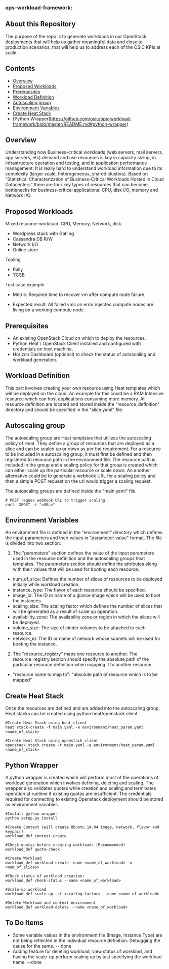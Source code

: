 ### ops-workload-framework:

About this Repository
---------------------
The purpose of the repo is to generate workloads in our OpenStack deployments that will help us gather meaningful data and close to production scenarios, that will help us to address each of the OSIC KPIs at scale.

Contents
---------
+ [Overview](https://github.com/osic/ops-workload-framework/blob/master/README.md#overview)
+ [Proposed Workloads](https://github.com/osic/ops-workload-framework/blob/master/README.md#proposed-workloads)
+ [Prerequisites](https://github.com/osic/ops-workload-framework/blob/master/README.md#prerequisites)
+ [Workload Definition](https://github.com/osic/ops-workload-framework/blob/master/README.md#workload-definition)
+ [Autoscaling group](https://github.com/osic/ops-workload-framework/blob/master/README.md#autoscaling-group)
+ [Environment Variables](https://github.com/osic/ops-workload-framework/blob/master/README.md#environment-variables)
+ [Create Heat Stack](https://github.com/osic/ops-workload-framework/blob/master/README.md#create-heat-stack)
+ [Python Wrapper]https://github.com/osic/ops-workload-framework/blob/master/README.md#python-wrapper)

Overview
--------
Understanding how Business-critical workloads (web servers, mail servers, app servers, etc) demand and use resources is key in capacity sizing, in infrastructure operation and testing, and in application performance management.
It is really hard to understand workload information due to its complexity (larger scale, heterogeneous, shared clusters). Based on “Statistical Characterization of Business-Critical Workloads Hosted in Cloud Datacenters” there are four key types of resources that can become bottlenecks for business-critical applications: CPU, disk I/O, memory and Network I/O.

Proposed Workloads
------------------
Mixed resource workload: CPU, Memory, Network, disk.
+ Wordpress stack with Gatling 
+ Cassandra DB R/W
+ Network I/O
+ Online store

Tooling
+ Rally
+ YCSB


Test case example

+ Metric: Required time to recover vm after compute node failure.

+ Expected result: All failed vms on error injected compute nodes are living on a working compute node.


Prerequisites
-------------

+ An existing OpenStack Cloud on which to deploy the resources.
+ Python Heat / OpenStack Client installed and configured with credentials on host machine.
+ Horizon Dashboard (optional) to check the status of autoscaling and workload generation.

Workload Definition
-------------------

This part involves creating your own resource using Heat templates which will be deployed on the cloud. An example for this could be a RAM Intensive resource
which can host applications consuming more memory.
All resource definition are located and stored inside the "resource_definition" directory and should be specified in the "slice.yaml" file.

Autoscaling group
-----------------

The autoscaling group are Heat templates that utilizes the autoscaling policy of Heat. They define a group of resources that are deployed as a slice and can be
scaled up or down as per the requirement. For a resource to be included in a autoscaling group, it must first be defined and then registered to resource path in
the environment file. The resource path is included in the group and a scaling policy for that group is created which can either scale up the particular resource
or scale down. An another alternative could be to generate a webhook URL for a scaling policy and then a simple POST request on the url would trigger a scaling
request.

The autoscaling groups are defined inside the "main.yaml" file.

```shell
# POST reques webhook URL to trigger scaling
curl -XPOST -i "<URL>"
```

Environment Variables
---------------------

An environment file is defined in the "environment" directory which defines the input parameters and their values in "parameter: value" format. The file is
divided into two section: 

1. The "parameters" section defines the value of the input parameters used in the resource definition and the autoscaling groups heat templates.
The parameters section should define the attributes along with their values that will be used for booting each resource:

  + num_of_slice: Defines the number of slices of resources to be deployed initially while workload creation.
  + instance_type: The flavor of each resource should be specified.
  + image_id: The ID or name of a glance image which will be used to boot the instances.
  + scaling_size: The scaling factor which defines the number of slices that will be generated as a result of scale up operation.
  + availability_zone: The availability zone or region in which the slices will be deployed.
  + volume_size: The size of cinder volumes to be attached to each resource.
  + network_id: The ID or name of network whose subnets will be used for booting the instance.

2. The "resource_registry" maps one resource to another. The resource_registry section should specify the absolute path of the particular resource definition when mapping it to another resource.
  + "resource name to map to": "absolute path of resource which is to be mapped"


Create Heat Stack
-----------------

Once the resources are defined and are added into the autoscaling group, Heat stacks can be created using python heat/openstack client.

```shell
#Create Heat Stack using heat client
heat stack-create -f main.yaml -e environment/heat_param.yaml <name_of_stack>

#Create Heat Stack using openstack client
openstack stack create -t main.yaml -e environment/heat_param.yaml <name_of_stack>
```
Python Wrapper
--------------

A python wrapper is created which will perform most of the operations of workload generation which involves defining, deleting and scaling.
The wrapper also validates quotas while creation and scaling and terminates operation at runtime if existing quotas are insufficient.
The credentials required for connecting to exisitng Openstack deployment should be stored as environment variables.
```shell
#Install python wrapper
python setup.py install

#Create Context (will create Ubuntu 14.04 image, network, flavor and keypair)
workload_def context-create

#Check quotas before creating workloads (Recommended) 
workload_def quota-check

#Create Workload 
workload_def workload-create -name <name_of_workload> -n <num_of_slices>

#Check status of workload creation:
workload_def check-status --name <name_of_workload>

#Scale-up workload
workload_def scale-up -sf <scaling-factor> --name <name_of_workload>

#Delete Workload and context environment
workload_def workload-delete --name <name_of_workload>
```


To Do Items
-----------
+ Some variable values in the environment file (Image, Instance Type) are not being reflected in the individual resource definition. Debugging the cause for the same. -- done
+ Adding feature for  deleting workload, view status of workload, and having the scale-up perform scaling up by just specifying the workload name. --done
